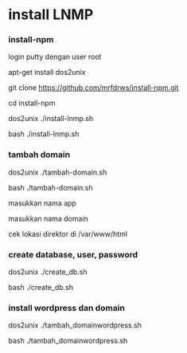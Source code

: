# install LNMP
### install-npm

login putty dengan user root 

apt-get install dos2unix

git clone https://github.com/mrfdrws/install-npm.git

cd install-npm

dos2unix ./install-lnmp.sh

bash ./install-lnmp.sh

### tambah domain

dos2unix ./tambah-domain.sh

bash ./tambah-domain.sh

masukkan nama app

masukkan nama domain

cek lokasi direktor di /var/www/html

### create database, user, password

dos2unix ./create_db.sh

bash ./create_db.sh

### install wordpress dan domain

dos2unix ./tambah_domainwordpress.sh

bash ./tambah_domainwordpress.sh



